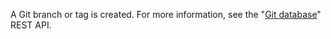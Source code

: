 A Git branch or tag is created. For more information, see the "[Git database](/rest/reference/git#create-a-reference)" REST API.

